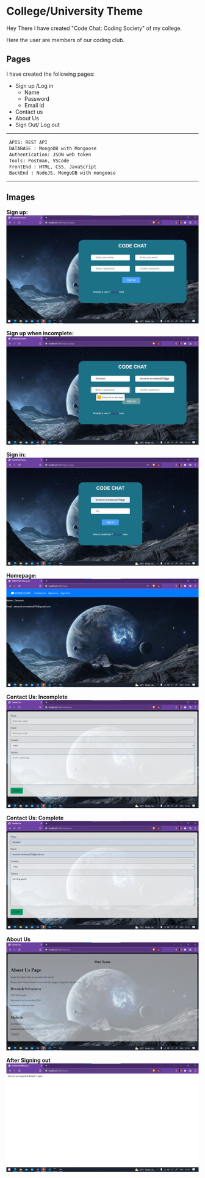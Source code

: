 # College/University Theme 

Hey There I have created "Code Chat: Coding Society" of my college.

Here the user are members of our coding club.

## Pages
I have created the following pages:
* Sign up /Log in 
    * Name 
    * Password
    * Email id 
* Contact us 
* About Us
* Sign Out/ Log out

---

     APIS: REST API
     DATABASE : MongoDB with Mongoose
     Authentication: JSON web token
     Tools: Postman, VSCode
     FrontEnd : HTML, CSS, JavaScript 
     BackEnd : NodeJS, MongoDB with mongoose

---

## Images

**Sign up:**
![signup](/assests/screenshots/signup-blank.png)

**Sign up when incomplete:**
![signup](/assests/screenshots/signup-incomplete.jpeg)

**Sign in:**
![signup](/assests/screenshots/signin.jpeg)

**Homepage:**
![signup](/assests/screenshots/home.png)

**Contact Us: Incomplete**
![signup](/assests/screenshots/contactus-incomplete.png)

**Contact Us: Complete**
![signup](/assests/screenshots/complete-contact.png)

**About Us**
![signup](/assests/screenshots/aboutus.png)

**After Signing out**
![signup](/assests/screenshots/aftersignout.png)
